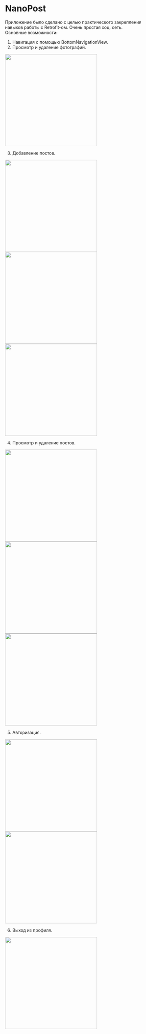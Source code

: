 # NanoPost
Приложение было сделано с целью практического закрепления навыков работы с Retrofit-ом. Очень простая соц. сеть.
\
Основные возможности:
1) Навигация с помощью BottomNavigationView.  
2) Просмотр и удаление фотографий.  
<img src="https://github.com/juliasangrim/NanoPost/assets/63540290/b28ed1a2-f309-45c6-b5cf-f0cb30bc922a" width="300">
  
3) Добавление постов.  
<img src="https://github.com/juliasangrim/NanoPost/assets/63540290/09e81a72-b067-4f00-a9f9-0227a62f7cd6" width="300">  
<img src="https://github.com/juliasangrim/NanoPost/assets/63540290/25bcee50-b851-482a-8b4d-77f82008afc6" width="300">  
<img src="https://github.com/juliasangrim/NanoPost/assets/63540290/6b5ad7d4-d743-42fc-81ab-d0a3d7c215e9" width="300">

4) Просмотр и удаление постов.  
<img src="https://github.com/juliasangrim/NanoPost/assets/63540290/40c0a806-1552-4d17-880f-24070b2fe77d" width="300">
<img src="https://github.com/juliasangrim/NanoPost/assets/63540290/848d1481-7c0a-4663-aa2e-9243c38caee3" width="300">  
<img src="https://github.com/juliasangrim/NanoPost/assets/63540290/f1c82197-aedc-42bb-9b93-007ff722a2d4" width="300">

5) Авторизация.  
<img src="https://github.com/juliasangrim/NanoPost/assets/63540290/9e6b7220-cd69-4907-bd9b-16ebe5f2280f" width="300">  
<img src="https://github.com/juliasangrim/NanoPost/assets/63540290/103af752-ff5a-4cb0-9c57-6a331bf34523" width="300">

6) Выход из профиля.
<img src="https://github.com/juliasangrim/NanoPost/assets/63540290/432039ba-9b1d-4eb2-add7-77d1545e2c29" width="300">  
